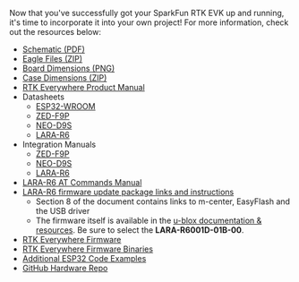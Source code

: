 Now that you've successfully got your SparkFun RTK EVK up and running, it's time to incorporate it into your own project! For more information, check out the resources below:

* [Schematic (PDF)](../assets/board_files/SparkFun_RTK_EVK_Schematic_v1_1.pdf)
* [Eagle Files (ZIP)](../assets/board_files/Eagle_Files-RTK_EVK_v1_1.zip)
* [Board Dimensions (PNG)](../assets/img/24342_RTK_EVK_Board_Dimensions.png)
* [Case Dimensions (ZIP)](../assets/RTK_EVK_Enclosure.zip)
* [RTK Everywhere Product Manual](https://docs.sparkfun.com/SparkFun_RTK_Everywhere_Firmware/)
* Datasheets
    * [ESP32-WROOM](../assets/component_documentation/esp32-wrover-e_esp32-wrover-ie_datasheet_en.pdf)
    * [ZED-F9P](../assets/component_documentation/ZED-F9P-02B_DataSheet_UBX-21023276.pdf)
    * [NEO-D9S](../assets/component_documentation/NEO-D9S-00B_DataSheet_UBX-18012996.pdf)
    * [LARA-R6](../assets/component_documentation/LARA-R6_DataSheet_UBX-21004391.pdf)
* Integration Manuals
    * [ZED-F9P](../assets/component_documentation/ZED-F9P_IntegrationManual_UBX-18010802.pdf)
    * [NEO-D9S](../assets/component_documentation/NEO-D9S_IntegrationManual_UBX-19026111.pdf)
    * [LARA-R6](../assets/component_documentation/LARA-R6-L6_SysIntegrManual_UBX-21010011.pdf)
* [LARA-R6 AT Commands Manual](../assets/component_documentation/LARA-R6-L6_ATCommands_UBX-21046719.pdf)
* [LARA-R6 firmware update package links and instructions](https://www.u-blox.com/sites/default/files/documents/LARA-R6-L6-01B-IP_IN_UBXDOC-686885345-1861.pdf)
    * Section 8 of the document contains links to m-center, EasyFlash and the USB driver
    * The firmware itself is available in the [u-blox documentation & resources](https://www.u-blox.com/en/product/lara-r6-series?legacy=Current#Documentation-&-resources). Be sure to select the **LARA-R6001D-01B-00**.
* [RTK Everywhere Firmware](https://github.com/sparkfun/SparkFun_RTK_Everywhere_Firmware)
* [RTK Everywhere Firmware Binaries](https://github.com/sparkfun/SparkFun_RTK_Everywhere_Firmware_Binaries)
* [Additional ESP32 Code Examples](https://github.com/sparkfun/SparkFun_RTK_EVK/tree/main/Example_Sketches)
* [GitHub Hardware Repo](https://github.com/sparkfun/SparkFun_RTK_EVK)
